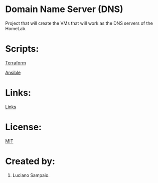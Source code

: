 # Domain Name Server (DNS)
Project that will create the VMs that will work as the DNS servers of the HomeLab.

# Scripts:
[Terraform](terraform/ "Terraform")

[Ansible](ansible/ "Ansible")

# Links:

[Links](links.md "Links")

# License:

[MIT](LICENSE "MIT License")

# Created by: 

1. Luciano Sampaio.
